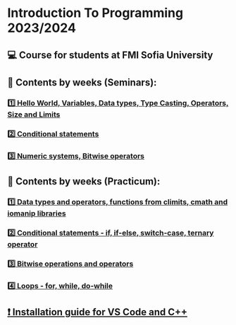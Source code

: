 # Introduction To Programming 2023/2024
## :computer: Course for students at FMI Sofia University

## :pushpin: Contents by weeks (Seminars):
### [:one: Hello World, Variables, Data types, Type Casting, Operators, Size and Limits](https://github.com/KrashM/Introduction_To_Programming/tree/main/Seminars/Week%2001) 
### [:two: Conditional statements](https://github.com/KrashM/Introduction_To_Programming/tree/main/Seminars/Week%2002) 
### [:three: Numeric systems, Bitwise operators](https://github.com/KrashM/Introduction_To_Programming/tree/main/Seminars/Week%2003) 

## :pushpin: Contents by weeks (Practicum):
### [:one: Data types and operators, functions from climits, cmath and iomanip libraries](https://github.com/KrashM/Introduction_To_Programming/tree/main/Practicum/Week%2001) 
### [:two: Conditional statements - if, if-else, switch-case, ternary operator](https://github.com/KrashM/Introduction_To_Programming/tree/main/Practicum/Week%2002) 
### [:three: Bitwise operations and operators](https://github.com/KrashM/Introduction_To_Programming/tree/main/Practicum/Week%2003) 
### [:four: Loops - for, while, do-while](https://github.com/KrashM/Introduction_To_Programming/tree/main/Practicum/Week%2004) 

## [:exclamation: Installation guide for VS Code and C++](https://github.com/KrashM/Introduction_To_Programming/blob/main/Utils/InstallationGuide.md) 